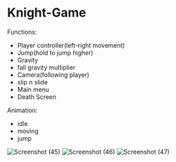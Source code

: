 # Knight-Game

Functions:
* Player controller(left-right movement)
* Jump(hold to jump higher)
* Gravity
* fall gravity multiplier
* Camera(following player)
* slip n slide
* Main menu
* Death Screen


Animation:
* idle
* moving
* jump


![Screenshot (45)](https://user-images.githubusercontent.com/65900706/145624476-d9cfe81e-a5ca-4d00-b751-e82720a465bf.png) 
![Screenshot (46)](https://user-images.githubusercontent.com/65900706/145624513-a2fc1c58-2862-4c9a-8910-1e006c58ddf2.png)
![Screenshot (47)](https://user-images.githubusercontent.com/65900706/145624520-f78e3c58-da97-474d-8961-cd7016a204d5.png)
